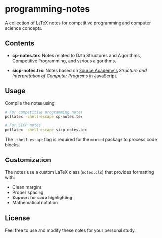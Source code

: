 # programming-notes

A collection of LaTeX notes for competitive programming and computer science concepts.

## Contents

- **cp-notes.tex**: Notes related to Data Structures and Algorithms, Competitive Programming, and various algorithms.

- **sicp-notes.tex**: Notes based on [Source Academy's](https://sourceacademy.org/sicpjs/) *Structure and Interpretation of Computer Programs* in JavaScript.

## Usage

Compile the notes using:

```bash
# For competitive programming notes
pdflatex -shell-escape cp-notes.tex

# For SICP notes
pdflatex -shell-escape sicp-notes.tex
```

The `-shell-escape` flag is required for the `minted` package to process code blocks.

## Customization

The notes use a custom LaTeX class (`notes.cls`) that provides formatting with:
- Clean margins
- Proper spacing
- Support for code highlighting
- Mathematical notation

## License

Feel free to use and modify these notes for your personal study.
